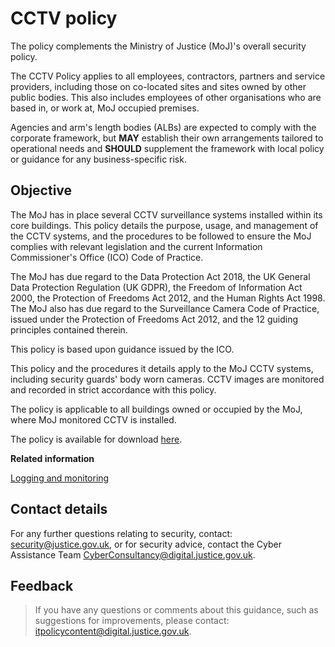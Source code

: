 # CCTV policy

The policy complements the Ministry of Justice \(MoJ\)'s overall security policy.

The CCTV Policy applies to all employees, contractors, partners and service providers, including those on co-located sites and sites owned by other public bodies. This also includes employees of other organisations who are based in, or work at, MoJ occupied premises.

Agencies and arm's length bodies \(ALBs\) are expected to comply with the corporate framework, but **MAY** establish their own arrangements tailored to operational needs and **SHOULD** supplement the framework with local policy or guidance for any business-specific risk.

## Objective

The MoJ has in place several CCTV surveillance systems installed within its core buildings. This policy details the purpose, usage, and management of the CCTV systems, and the procedures to be followed to ensure the MoJ complies with relevant legislation and the current Information Commissioner's Office \(ICO\) Code of Practice.

The MoJ has due regard to the Data Protection Act 2018, the UK General Data Protection Regulation \(UK GDPR\), the Freedom of Information Act 2000, the Protection of Freedoms Act 2012, and the Human Rights Act 1998. The MoJ also has due regard to the Surveillance Camera Code of Practice, issued under the Protection of Freedoms Act 2012, and the 12 guiding principles contained therein.

This policy is based upon guidance issued by the ICO.

This policy and the procedures it details apply to the MoJ CCTV systems, including security guards' body worn cameras. CCTV images are monitored and recorded in strict accordance with this policy.

The policy is applicable to all buildings owned or occupied by the MoJ, where MoJ monitored CCTV is installed.

The policy is available for download [here](/gs/MoJ_CCTV_Policy.docx).

**Related information**  


[Logging and monitoring](logging-and-monitoring.md)

## Contact details

For any further questions relating to security, contact: [security@justice.gov.uk](mailto:security@justice.gov.uk), or for security advice, contact the Cyber Assistance Team [CyberConsultancy@digital.justice.gov.uk](mailto:CyberConsultancy@digital.justice.gov.uk).

## Feedback

> If you have any questions or comments about this guidance, such as suggestions for improvements, please contact: [itpolicycontent@digital.justice.gov.uk](mailto:itpolicycontent@digital.justice.gov.uk).

